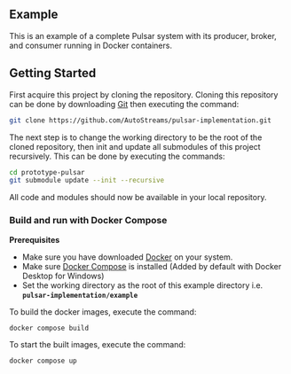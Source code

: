 ## Example
This is an example of a complete Pulsar system with its producer, broker, and consumer running in Docker containers.

## Getting Started
First acquire this project by cloning the repository. Cloning this repository can be done by downloading [Git](https://git-scm.com/) then executing the command:
```bash
git clone https://github.com/AutoStreams/pulsar-implementation.git
```
The next step is to change the working directory to be the root of the cloned repository, then init and update all submodules of this project recursively. This can be done by executing the commands:

```bash
cd prototype-pulsar
git submodule update --init --recursive
```

All code and modules should now be available in your local repository.

### Build and run with Docker Compose

**Prerequisites**
* Make sure you have downloaded [Docker](https://www.docker.com/) on your system.
* Make sure [Docker Compose](https://docs.docker.com/compose/install/) is installed (Added by default with Docker Desktop for Windows)
* Set the working directory as the root of this example directory i.e. **`pulsar-implementation/example`**

To build the docker images, execute the command:
```bash
docker compose build
```

To start the built images, execute the command:
```bash
docker compose up
```
